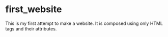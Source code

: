 # first_website
This is my first attempt to make a website. It is composed using only HTML tags and their attributes. 
